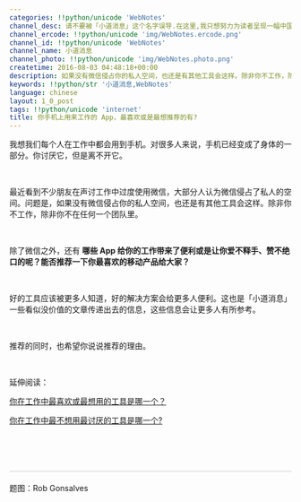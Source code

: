 ```yaml
---
categories: !!python/unicode 'WebNotes'
channel_desc: 请不要被「小道消息」这个名字误导.在这里,我只想努力为读者呈现一幅中国互联网的清明上河图.
channel_ercode: !!python/unicode 'img/WebNotes.ercode.png'
channel_id: !!python/unicode 'WebNotes'
channel_name: 小道消息
channel_photo: !!python/unicode 'img/WebNotes.photo.png'
createtime: 2016-08-03 04:48:18+00:00
description: 如果没有微信侵占你的私人空间，也还是有其他工具会这样。除非你不工作，除非你不在任何一个团队里。
keywords: !!python/str '小道消息,WebNotes'
language: chinese
layout: 1_0_post
tags: !!python/unicode 'internet'
title: 你手机上用来工作的 App，最喜欢或是最想推荐的有?
---
```

<div class="rich_media_content" id="js_content">
<p>
         我想我们每个人在工作中都会用到手机。对很多人来说，手机已经变成了身体的一部分。你讨厌它，但是离不开它。
         <br/>
</p>
<p>
<br/>
</p>
<p>
         最近看到不少朋友在声讨工作中过度使用微信，大部分人认为微信侵占了私人的空间。问题是，如果没有微信侵占你的私人空间，也还是有其他工具会这样。除非你不工作，除非你不在任何一个团队里。
        </p>
<p>
<br/>
</p>
<p>
         除了微信之外，还有
         <strong>
          哪些 App 给你的工作带来了便利或是让你爱不释手、赞不绝口的呢？能否推荐一下你最喜欢的移动产品给大家？
         </strong>
</p>
<p>
<strong>
<br/>
</strong>
</p>
<p>
         好的工具应该被更多人知道，好的解决方案会给更多人便利。这也是「小道消息」一些看似没价值的文章传递出去的信息，这些信息会让更多人有所参考。
        </p>
<p>
<br/>
</p>
<p>
         推荐的同时，也希望你说说推荐的理由。
        </p>
<p>
<br/>
</p>
<p>
         延伸阅读：
        </p>
<p>
<a data_ue_src="http://mp.weixin.qq.com/s?__biz=MjM5ODIyMTE0MA==&amp;mid=2650968539&amp;idx=1&amp;sn=df7b679814db4176ae6419fa9e5bc389&amp;scene=21#wechat_redirect" href="http://mp.weixin.qq.com/s?__biz=MjM5ODIyMTE0MA==&amp;mid=2650968539&amp;idx=1&amp;sn=df7b679814db4176ae6419fa9e5bc389&amp;scene=21#wechat_redirect" target="_blank">
          你在工作中最喜欢或最想用的工具是哪一个？
         </a>
<br/>
</p>
<p>
<a data_ue_src="http://mp.weixin.qq.com/s?__biz=MjM5ODIyMTE0MA==&amp;mid=2650968430&amp;idx=1&amp;sn=449b9e022216bf685b4092acc104b0e8&amp;scene=21#wechat_redirect" href="http://mp.weixin.qq.com/s?__biz=MjM5ODIyMTE0MA==&amp;mid=2650968430&amp;idx=1&amp;sn=449b9e022216bf685b4092acc104b0e8&amp;scene=21#wechat_redirect" target="_blank">
          你在工作中最不想用最讨厌的工具是哪一个?
         </a>
<br/>
</p>
<p>
<br/>
</p>
<p>
<br/>
</p>
<hr style="margin-top: 1em; margin-bottom: 1em; font-size: 18px; white-space: normal; font-family: Lato, Helvetica, Arial, freesans, clean, sans-serif; border-right-width: 0px; border-bottom-width: 0px; border-left-width: 0px; border-top-style: solid; border-top-color: rgb(234, 234, 234); height: 1px; color: rgb(51, 51, 51); max-width: 100% !important; box-sizing: border-box !important; word-wrap: break-word !important;"/>
<p>
         题图：Rob Gonsalves
        </p>
<p>
<br/>
</p>
</div>